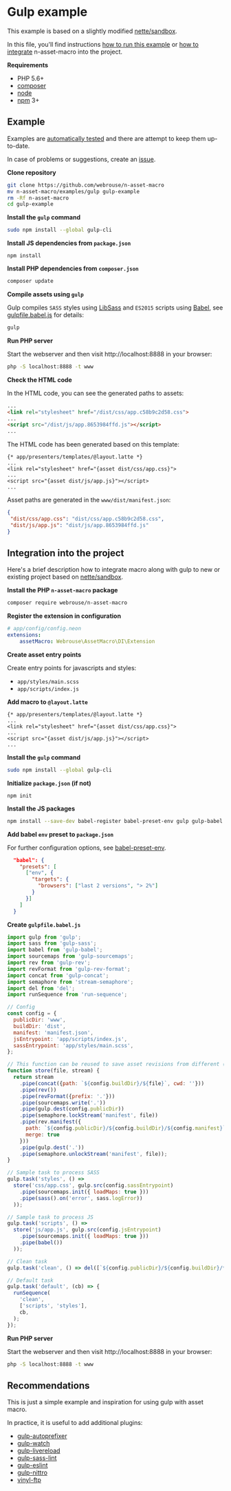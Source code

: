 # Gulp example

This example is based on a slightly modified  [nette/sandbox](https://github.com/nette/sandbox).

In this file, you'll find instructions [how to run this example](#example) or [how to integrate](#integration-into-the-project) n-asset-macro into the project.

**Requirements**
* PHP 5.6+
* [composer](https://getcomposer.org/)
* [node](https://nodejs.org)
* [npm](https://www.npmjs.com/) 3+

## Example

Examples are [automatically tested](https://github.com/webrouse/n-asset-macro/blob/master/tests/ExamplesTests/gulp_tests.sh) and there are attempt to keep them up-to-date. 

In case of problems or suggestions, create an [issue](https://github.com/webrouse/n-asset-macro/issues).

**Clone repository**
```sh
git clone https://github.com/webrouse/n-asset-macro
mv n-asset-macro/examples/gulp gulp-example
rm -Rf n-asset-macro
cd gulp-example
```

**Install the `gulp` command**

```sh
sudo npm install --global gulp-cli
```

**Install JS dependencies from `package.json`**
```
npm install
```

**Install PHP dependencies from `composer.json`**
```sh
composer update
```

**Compile assets using `gulp`**

Gulp compiles `SASS` styles using [LibSass](https://github.com/sass/libsass) and `ES2015` scripts using [Babel](https://babeljs.io), see [gulpfile.babel.js](https://github.com/webrouse/n-asset-macro/blob/master/examples/gulp/gulpfile.babel.js) for details:

```sh
gulp
```

**Run PHP server**

Start the webserver and then visit http://localhost:8888 in your browser:
```sh
php -S localhost:8888 -t www
```

**Check the HTML code**

In the HTML code, you can see the generated paths to assets:
```html
...
<link rel="stylesheet" href="/dist/css/app.c58b9c2d58.css">
...
<script src="/dist/js/app.8653984ffd.js"></script>
...
```

The HTML code has been generated based on this template:
```latte
{* app/presenters/templates/@layout.latte *}
...
<link rel="stylesheet" href="{asset dist/css/app.css}">
...
<script src="{asset dist/js/app.js}"></script>
...
```

Asset paths are generated in the `www/dist/manifest.json`:
 ```json
{
  "dist/css/app.css": "dist/css/app.c58b9c2d58.css",
  "dist/js/app.js": "dist/js/app.8653984ffd.js"
}
 ```

## Integration into the project

Here's a brief description how to integrate macro along with gulp to new or existing project based on [nette/sandbox](https://github.com/nette/sandbox).

**Install the PHP `n-asset-macro` package**

```sh
composer require webrouse/n-asset-macro
```

**Register the extension in configuration**
```yaml
# app/config/config.neon
extensions:
    assetMacro: Webrouse\AssetMacro\DI\Extension
```

**Create asset entry points**

Create entry points for javascripts and styles:
* `app/styles/main.scss`
* `app/scripts/index.js`

**Add macro to `@layout.latte`**
```latte
{* app/presenters/templates/@layout.latte *}
...
<link rel="stylesheet" href="{asset dist/css/app.css}">
...
<script src="{asset dist/js/app.js}"></script>
...
```

**Install the `gulp` command**
```sh
sudo npm install --global gulp-cli
```

**Initialize `package.json` (if not)**
```
npm init
```

**Install the JS packages**

```sh
npm install --save-dev babel-register babel-preset-env gulp gulp-babel gulp-sass gulp-rev gulp-rev-format gulp-concat gulp-sourcemaps stream-semaphore del run-sequence
```

**Add babel `env` preset to `package.json`**

For further configuration options, see [babel-preset-env](https://github.com/babel/babel-preset-env).

```json
  "babel": {
    "presets": [
      ["env", {
        "targets": {
          "browsers": ["last 2 versions", "> 2%"]
        }
      }]
    ]
  }
```

**Create `gulpfile.babel.js`**

```js
import gulp from 'gulp';
import sass from 'gulp-sass';
import babel from 'gulp-babel';
import sourcemaps from 'gulp-sourcemaps';
import rev from 'gulp-rev';
import revFormat from 'gulp-rev-format';
import concat from 'gulp-concat';
import semaphore from 'stream-semaphore';
import del from 'del';
import runSequence from 'run-sequence';

// Config
const config = {
  publicDir: 'www',
  buildDir: 'dist',
  manifest: 'manifest.json',
  jsEntrypoint: 'app/scripts/index.js',
  sassEntrypoint: 'app/styles/main.scss',
};

// This function can be reused to save asset revisions from different (concurrent) tasks
function store(file, stream) {
  return stream
    .pipe(concat({path: `${config.buildDir}/${file}`, cwd: ''}))
    .pipe(rev())
    .pipe(revFormat({prefix: '.'}))
    .pipe(sourcemaps.write('.'))
    .pipe(gulp.dest(config.publicDir))
    .pipe(semaphore.lockStream('manifest', file))
    .pipe(rev.manifest({
      path: `${config.publicDir}/${config.buildDir}/${config.manifest}`,
      merge: true
    }))
    .pipe(gulp.dest('.'))
    .pipe(semaphore.unlockStream('manifest', file));
}

// Sample task to process SASS
gulp.task('styles', () =>
  store('css/app.css', gulp.src(config.sassEntrypoint)
    .pipe(sourcemaps.init({ loadMaps: true }))
    .pipe(sass().on('error', sass.logError))
  ));

// Sample task to process JS
gulp.task('scripts', () =>
  store('js/app.js', gulp.src(config.jsEntrypoint)
    .pipe(sourcemaps.init({ loadMaps: true }))
    .pipe(babel())
  ));

// Clean task
gulp.task('clean', () => del([`${config.publicDir}/${config.buildDir}/**/*`, '!.*']));

// Default task
gulp.task('default', (cb) => {
  runSequence(
    'clean',
    ['scripts', 'styles'],
    cb,
  );
});
```

**Run PHP server**

Start the webserver and then visit http://localhost:8888 in your browser:
```sh
php -S localhost:8888 -t www
```

## Recommendations

This is just a simple example and inspiration for using gulp with asset macro. 

In practice, it is useful to add additional plugins: 
* [gulp-autoprefixer](https://www.npmjs.com/package/gulp-autoprefixer)
* [gulp-watch](https://www.npmjs.com/package/gulp-watch)
* [gulp-livereload](https://www.npmjs.com/package/gulp-livereload)
* [gulp-sass-lint](https://www.npmjs.com/package/gulp-sass-lint)
* [gulp-eslint](https://www.npmjs.com/package/gulp-eslint)
* [gulp-nittro](https://www.npmjs.com/package/gulp-nittro)
* [vinyl-ftp](https://www.npmjs.com/package/vinyl-ftp)








